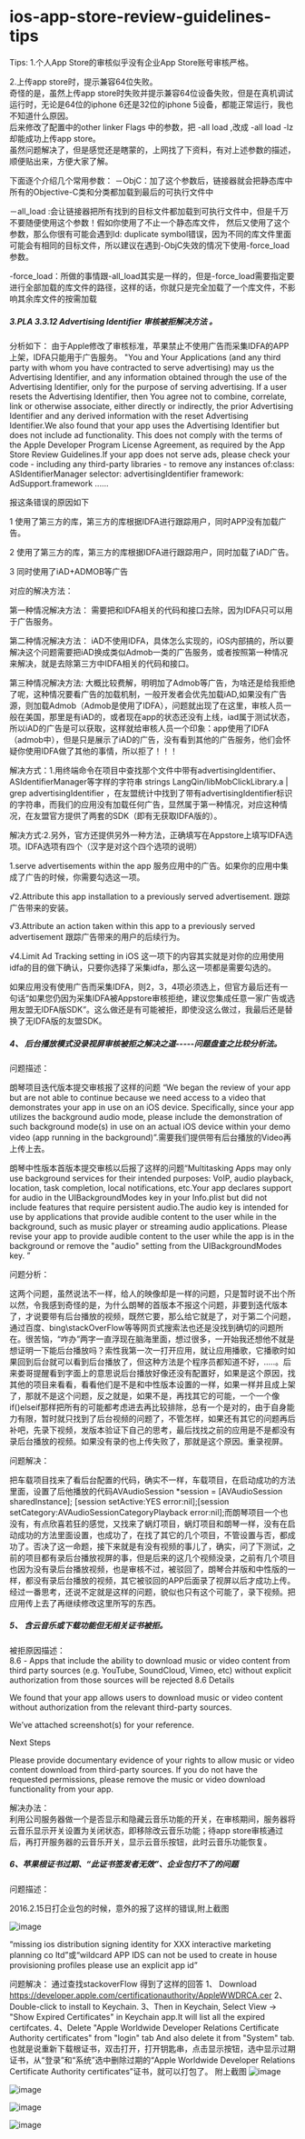 # ios-app-store-review-guidelines-tips

Tips:
1.个人App Store的审核似乎没有企业App Store账号审核严格。

2.上传app store时，提示兼容64位失败。   
  奇怪的是，虽然上传app store时失败并提示兼容64位设备失败，但是在真机调试运行时，无论是64位的iphone 6还是32位的iphone 5设备，都能正常运行，我也不知道什么原因。   
  后来修改了配置中的other linker Flags 中的参数，把 -all load ,改成 -all load -lz 却能成功上传app store。   
  虽然问题解决了，但是感觉还是瞎蒙的，上网找了下资料，有对上述参数的描述，顺便贴出来，方便大家了解。
  
  下面逐个介绍几个常用参数：
－ObjC：加了这个参数后，链接器就会把静态库中所有的Objective-C类和分类都加载到最后的可执行文件中

－all_load :会让链接器把所有找到的目标文件都加载到可执行文件中，但是千万不要随便使用这个参数！假如你使用了不止一个静态库文件，
然后又使用了这个参数，那么你很有可能会遇到ld: duplicate symbol错误，因为不同的库文件里面可能会有相同的目标文件，所以建议在遇到-ObjC失效的情况下使用-force_load参数。

-force_load：所做的事情跟-all_load其实是一样的，但是-force_load需要指定要进行全部加载的库文件的路径，这样的话，你就只是完全加载了一个库文件，不影响其余库文件的按需加载   

##### 3.PLA 3.3.12   Advertising Identifier 审核被拒解决方法 。
  分析如下：
    由于Apple修改了审核标准，苹果禁止不使用广告而采集IDFA的APP上架，IDFA只能用于广告服务。
    "You and Your Applications (and any third party with whom you have contracted to serve advertising) may us the Advertising Identifier, and any information obtained through the use of the Advertising Identifier, only for the purpose of serving advertising. If a user resets the Advertising Identifier, then You agree not to combine, correlate, link or otherwise associate, either directly or indirectly, the prior Advertising Identifier and any derived information with the reset Advertising Identifier.We also found that your app uses the Advertising Identifier but does not include ad functionality. This does not comply with the terms of the Apple Developer Program License Agreement, as required by the App Store Review Guidelines.If your app does not serve ads, please check your code - including any third-party libraries - to remove any instances of:class: ASIdentifierManager
selector: advertisingIdentifier framework: AdSupport.framework ......

报这条错误的原因如下

1 使用了第三方的库，第三方的库根据IDFA进行跟踪用户，同时APP没有加载广告。

2 使用了第三方的库，第三方的库根据IDFA进行跟踪用户，同时加载了iAD广告。

3 同时使用了iAD+ADMOB等广告

对应的解决方法：

第一种情况解决方法：
需要把和IDFA相关的代码和接口去除，因为IDFA只可以用于广告服务。

第二种情况解决方法：
iAD不使用IDFA，具体怎么实现的，iOS内部搞的，所以要解决这个问题需要把iAD换成类似Admob一类的广告服务，或者按照第一种情况来解决，就是去除第三方中IDFA相关的代码和接口。

第三种情况解决方法:
大概比较费解，明明加了Admob等广告，为啥还是给我拒绝了呢，这种情况要看广告的加载机制，一般开发者会优先加载iAD,如果没有广告源，则加载Admob（Admob是使用了IDFA），问题就出现了在这里，审核人员一般在美国，那里是有iAD的，或者现在app的状态还没有上线，iad属于测试状态，所以iAD的广告是可以获取，这样就给审核人员一个印象：app使用了IDFA（admob中），但是只是展示了iAD的广告，没有看到其他的广告服务，他们会怀疑你使用IDFA做了其他的事情，所以拒了！！！

解决方式：1.用终端命令在项目中查找那个文件中带有advertisingIdentifier、ASIdentifierManager等字样的字符串 strings LangQin/libMobClickLibrary.a | grep advertisingIdentifier ，在友盟统计中找到了带有advertisingIdentifier标识的字符串，而我们的应用没有加载任何广告，显然属于第一种情况，对应这种情况，在友盟官方提供了两套的SDK（即有无获取IDFA版的）。

解决方式:2.另外，官方还提供另外一种方法，正确填写在Appstore上填写IDFA选项。IDFA选项有四个（汉字是对这个四个选项的说明）

1.serve advertisements within the app
服务应用中的广告。如果你的应用中集成了广告的时候，你需要勾选这一项。

√2.Attribute this app installation to a previously served advertisement.
跟踪广告带来的安装。

√3.Attribute an action taken within this app to a previously served advertisement
跟踪广告带来的用户的后续行为。

√4.Limit Ad Tracking setting in iOS
这一项下的内容其实就是对你的应用使用idfa的目的做下确认，只要你选择了采集idfa，那么这一项都是需要勾选的。

如果应用没有使用广告而采集IDFA，则2，3，4项必须选上，但官方最后还有一句话“如果您仍因为采集IDFA被Appstore审核拒绝，建议您集成任意一家广告或选用友盟无IDFA版SDK”。这么做还是有可能被拒，即使没这么做过，我最后还是替换了无IDFA版的友盟SDK。



##### 4、 后台播放模式没录视屏审核被拒之解决之道-----问题盘查之比较分析法。

  问题描述：
  
  朗琴项目迭代版本提交审核报了这样的问题 “We began the review of your app but are not able to continue because we need access to a video that demonstrates your app in use on an iOS device. Specifically, since your app utilizes the background audio mode, please include the demonstration of such background mode(s) in use on an actual iOS device within your demo video (app running in the background)”.需要我们提供带有后台播放的Video再上传上去。
    
  朗琴中性版本首版本提交审核以后报了这样的问题“Multitasking Apps may only use background services for their intended purposes: VoIP, audio playback, location, task completion, local notifications, etc.Your app declares support for audio in the UIBackgroundModes key in your Info.plist but did not include features that require persistent audio.The audio key is intended for use by applications that provide audible content to the user while in the background, such as music player or streaming audio applications. Please revise your app to provide audible content to the user while the app is in the background or remove the "audio" setting from the UIBackgroundModes key.
”

  问题分析：
    
  这两个问题，虽然说法不一样，给人的映像却是一样的问题，只是暂时说不出个所以然，令我感到奇怪的是，为什么朗琴的首版本不报这个问题，非要到迭代版本了，才说要带有后台播放的视频，既然它要，那么给它就是了，对于第二个问题，通过百度、bing\stackOverFlow等等网页式搜索法也还是没找到确切的问题所在。很苦恼，“咋办”两字一直浮现在脑海里面，想过很多，一开始我还想他不就是想证明一下能后台播放吗？索性我第一次一打开应用，就让应用播歌，它播歌时如果回到后台就可以看到后台播放了，但这种方法是个程序员都知道不好，.....。后来娄哥提醒看到字面上的意思说后台播放好像还没有配置好，如果是这个原因，找其他的项目来看看，看看他们是不是和中性版本设置的一样，如果一样并且成上架了，那就不是这个问题，反之就是，如果不是，再找其它的可能，一个一个像if()elseif那样把所有的可能都考虑进去再比较排除，总有一个是对的，由于自身能力有限，暂时就只找到了后台视频的问题了，不管怎样，如果还有其它的问题再后补吧，先录下视频，发版本验证下自己的思考，最后找找之前的应用是不是都没有录后台播放的视频。如果没有录的也上传失败了，那就是这个原因。重录视屏。
    
  问题解决：
    
  把车载项目找来了看后台配置的代码，确实不一样，车载项目，在启动成功的方法里面，设置了后他播放的代码AVAudioSession *session = [AVAudioSession sharedInstance]; [session setActive:YES error:nil];[session setCategory:AVAudioSessionCategoryPlayback error:nil];而朗琴项目一个也没有，有点欣喜若狂的感觉，又找来了蜗灯项目，蜗灯项目和朗琴一样，没有在启动成功的方法里面设置，也成功了，在找了其它的几个项目，不管设置与否，都成功了。否决了这一命题，接下来就是有没有视频的事儿了，确实，问了下测试，之前的项目都有录后台播放视屏的事，但是后来的这几个视频没录，之前有几个项目也因为没有录后台播放视频，也是审核不过，被驳回了，朗琴合并版和中性版的一样，都没有录后台播放的视频，其它被驳回的APP后面录了视屏以后才成功上传。经过一番思考，还说不定就是这样的问题，貌似也只有这个可能了，录下视频。把应用传上去了再继续修改这里所写的东西。


##### 5、 含云音乐或下载功能但无相关证书被拒。   
  被拒原因描述：   
        8.6 - Apps that include the ability to download music or video content from third party sources (e.g. YouTube, SoundCloud, Vimeo, etc) without explicit authorization from those sources will be rejected 
8.6 Details 

We found that your app allows users to download music or video content without authorization from the relevant third-party sources. 

We’ve attached screenshot(s) for your reference. 

Next Steps 

Please provide documentary evidence of your rights to allow music or video content download from third-party sources. If you do not have the requested permissions, please remove the music or video download functionality from your app.   

  解决办法：   
        利用公司服务器做一个是否显示和隐藏云音乐功能的开关，在审核期间，服务器将云音乐显示开关设置为关闭状态，即移除改云音乐功能；待app store审核通过后，再打开服务器的云音乐开关，显示云音乐按钮，此时云音乐功能恢复。   
        

##### 6、苹果根证书过期、“此证书签发者无效”、企业包打不了的问题

  问题描述：
  
  2016.2.15日打企业包的时候，意外的报了这样的错误,附上截图
  
   ![image](https://github.com/subvin/pictures/screenshot1.png)
   
   “missing ios distribution signing identity for XXX interactive marketing planning co ltd”或“wildcard APP IDS can not be used to create in house provisioning profiles please use an explicit app id”
   
   问题解决：
   通过查找stackoverFlow 得到了这样的回答
  1、 Download https://developer.apple.com/certificationauthority/AppleWWDRCA.cer
  2、Double-click to install to Keychain.
  3、Then in Keychain, Select View -> "Show Expired Certificates" in Keychain app.It will list all the expired certifcates.
  4、Delete "Apple Worldwide Developer Relations Certificate Authority certificates" from "login" tab And also delete it from "System" tab.
  也就是说重新下载根证书，双击打开，打开钥匙串，点击显示按钮，选中显示过期证书，从“登录”和“系统”选中删除过期的“Apple Worldwide Developer Relations Certificate Authority certificates”证书，就可以打包了。
  附上截图
  ![image](https://github.com/subvin/pictures/screenshot1.png)
  
  ![image](https://github.com/subvin/pictures/screenshot1.png)
  
  ![image](https://github.com/subvin/pictures/screenshot1.png)
  
  ![image](https://github.com/subvin/pictures/screenshot1.png)




